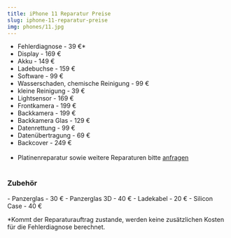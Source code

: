 ```yaml
---
title: iPhone 11 Reparatur Preise
slug: iphone-11-reparatur-preise
img: phones/11.jpg
---
```


- Fehlerdiagnose - 39 €*
- Display - 169 €
- Akku - 149 €
- Ladebuchse - 159 €
- Software - 99 €
- Wasserschaden, chemische Reinigung - 99 €
- kleine Reinigung - 39 €
- Lightsensor - 169 €
- Frontkamera - 199  €
- Backkamera - 199 €
- Backkamera Glas - 129 €
- Datenrettung - 99 €
- Datenübertragung - 69 €
- Backcover - 249 €<br><br>
- Platinenreparatur sowie weitere Reparaturen bitte <a href="/kontakt">anfragen</a>
<br></br>
<h3>Zubehör</h3>
- Panzerglas - 30 €
- Panzerglas 3D - 40 €
- Ladekabel - 20 €
- Silicon Case - 40 €


*Kommt der Reparaturauftrag zustande, werden keine zusätzlichen Kosten für die Fehlerdiagnose berechnet.
